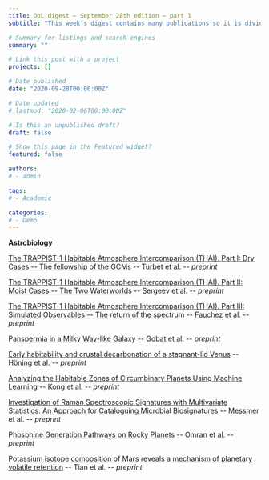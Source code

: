 ```yaml
---
title: OoL digest — September 28th edition — part 1
subtitle: "This week’s digest contains many publications so it is divided into two parts, the second part will be published toworrow. Today I’ll be focusing on astrobiology papers. "

# Summary for listings and search engines
summary: ""

# Link this post with a project
projects: []

# Date published
date: "2020-09-28T00:00:00Z"

# Date updated
# lastmod: "2020-02-06T00:00:00Z"

# Is this an unpublished draft?
draft: false

# Show this page in the Featured widget?
featured: false

authors:
# - admin

tags:
# - Academic

categories:
# - Demo
---
```


**Astrobiology**

[The TRAPPIST-1 Habitable Atmosphere Intercomparison (THAI). Part I: Dry Cases -- The fellowship of the GCMs](http://arxiv.org/abs/2109.11457) -- Turbet et al. -- *preprint*

[The TRAPPIST-1 Habitable Atmosphere Intercomparison (THAI). Part II: Moist Cases -- The Two Waterworlds](http://arxiv.org/abs/2109.11459) -- Sergeev et al. -- *preprint*

[The TRAPPIST-1 Habitable Atmosphere Intercomparison (THAI). Part III: Simulated Observables -- The return of the spectrum](http://arxiv.org/abs/2109.11460) -- Fauchez et al. -- *preprint*

[Panspermia in a Milky Way-like Galaxy](http://arxiv.org/abs/2109.08926) -- Gobat et al. -- *preprint*

[Early habitability and crustal decarbonation of a stagnant-lid Venus](https://doi.org/10.1029/2021JE006895) -- Höning et al. -- *preprint*

[Analyzing the Habitable Zones of Circumbinary Planets Using Machine Learning](http://arxiv.org/abs/2109.08735) -- Kong et al. -- *preprint*

[Investigation of Raman Spectroscopic Signatures with Multivariate Statistics: An Approach for Cataloguing Microbial Biosignatures](https://doi.org/10.1089/ast.2021.0021) -- Messmer et al. -- *preprint*

[Phosphine Generation Pathways on Rocky Planets](https://doi.org/10.1089/ast.2021.0034) -- Omran et al. -- *preprint*

[Potassium isotope composition of Mars reveals a mechanism of planetary volatile retention](https://doi.org/10.1073/pnas.2101155118) -- Tian et al. -- *preprint*

